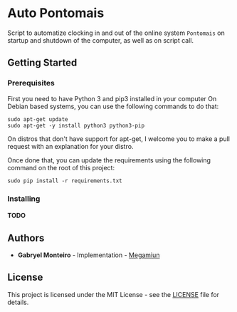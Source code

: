 # Auto Pontomais

Script to automatize clocking in and out of the online system `Pontomais` on startup and shutdown of the computer, as well as on script call.

## Getting Started

### Prerequisites

First you need to have Python 3 and pip3 installed in your computer On Debian based systems, you can use the following commands to do that:

```
sudo apt-get update
sudo apt-get -y install python3 python3-pip
```

On distros that don't have support for apt-get, I welcome you to make a pull request with an explanation for your distro.

Once done that, you can update the requirements using the following command on the root of this project:

`sudo pip install -r requirements.txt`

### Installing

#### TODO

## Authors

* **Gabryel Monteiro** - Implementation -  [Megamiun](https://github.com/Megamiun)

## License

This project is licensed under the MIT License - see the [LICENSE](LICENSE) file for details.